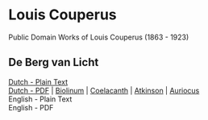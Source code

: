 # Louis Couperus

Public Domain Works of Louis Couperus (1863 - 1923)

## De Berg van Licht

[Dutch - Plain Text](de-berg-van-licht/full-text-dutch.md)  
[Dutch - PDF](https://cdn.solaranamnesis.com/LouisCouperus/couperus_berg_licht_1906_dutch.pdf) | [Biolinum](https://cdn.solaranamnesis.com/LouisCouperus/couperus_berg_licht_1906_dutch_biolinum.pdf) | [Coelacanth](https://cdn.solaranamnesis.com/LouisCouperus/couperus_berg_licht_1906_dutch_coelacanth.pdf) | [Atkinson](https://cdn.solaranamnesis.com/LouisCouperus/couperus_berg_licht_1906_dutch_atkinson.pdf) | [Auriocus](https://cdn.solaranamnesis.com/LouisCouperus/couperus_berg_licht_1906_dutch_aurical.pdf)  
English - Plain Text  
English - PDF
